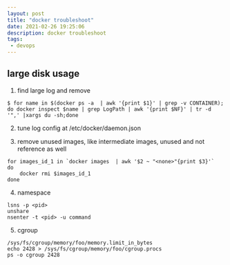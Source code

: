 ```yaml
---
layout: post
title: "docker troubleshoot"
date: 2021-02-26 19:25:06
description: docker troubleshoot
tags:
 - devops
---
```


## large disk usage
1. find large log and remove
```
$ for name in $(docker ps -a  | awk '{print $1}' | grep -v CONTAINER); do docker inspect $name | grep LogPath | awk '{print $NF}' | tr -d '",' |xargs du -sh;done
```
2. tune log config at /etc/docker/daemon.json

3. remove unused images, like <none> intermediate images, unused and not reference as well
```
for images_id_1 in `docker images  | awk '$2 ~ "<none>"{print $3}'`
do
    docker rmi $images_id_1
done
```

4. namespace
```
lsns -p <pid>
unshare
nsenter -t <pid> -u command
```

5. cgroup
```
/sys/fs/cgroup/memory/foo/memory.limit_in_bytes
echo 2428 > /sys/fs/cgroup/memory/foo/cgroup.procs
ps -o cgroup 2428
```
